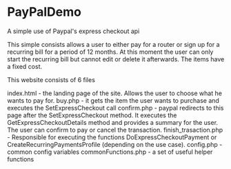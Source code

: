 # PayPalDemo
A simple use of Paypal's express checkout api

This simple consists allows a user to either pay for a router or sign up for a recurring bill for a period of 12 months. At this moment the user can only start the recurring bill but cannot edit or delete it afterwards. The items have a fixed cost.

This website consists of 6 files

  index.html - the landing page of the site. Allows the user to choose what he wants to pay for. 
  buy.php - it gets the item the user wants to purchase and executes the SetExpressCheckout call
  confirm.php - paypal redirects to this page after the SetExpressCheckout method. It executes the GetExpressCheckoutDetails method and provides a summary for the user. The user can confirm to pay or cancel the transaction.
  finish_trasaction.php - Responsible for executing the functions DoExpressCheckoutPayment or CreateRecurringPaymentsProfile (depending on the use case). 
  config.php - common config variables
  commonFunctions.php - a set of useful helper functions
